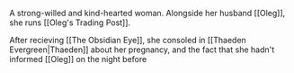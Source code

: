 A strong-willed and kind-hearted woman. Alongside her husband [[Oleg]], she runs [[Oleg's Trading Post]].

After recieving [[The Obsidian Eye]], she consoled in [[Thaeden Evergreen|Thaeden]] about her pregnancy, and the fact that she hadn't informed [[Oleg]] on the night before 